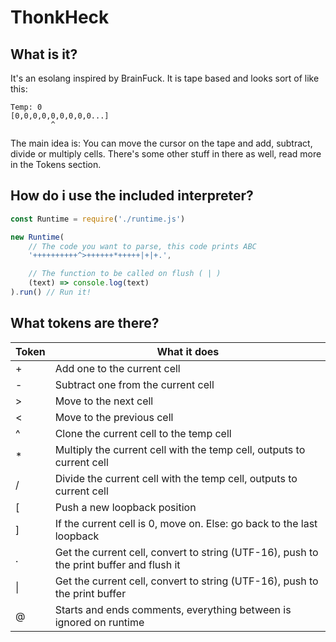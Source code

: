 # ThonkHeck

## What is it?
It's an esolang inspired by BrainFuck.
It is tape based and looks sort of like this:
```
Temp: 0
[0,0,0,0,0,0,0,0,0...]
         ^
```
The main idea is:
You can move the cursor on the tape and add, subtract, divide or multiply cells.
There's some other stuff in there as well, read more in the Tokens section.

## How do i use the included interpreter?
```js
const Runtime = require('./runtime.js')

new Runtime(
	// The code you want to parse, this code prints ABC
	'++++++++++^>++++++*+++++|+|+.',

	// The function to be called on flush ( | )
	(text) => console.log(text)
).run() // Run it!

```

## What tokens are there?

| Token | What it does                                                                            |
|-------|-----------------------------------------------------------------------------------------|
| +     | Add one to the current cell                                                             |
| -     | Subtract one from the current cell                                                      |
| >     | Move to the next cell                                                                   |
| <     | Move to the previous cell                                                               |
| ^     | Clone the current cell to the temp cell                                                 |
| *     | Multiply the current cell with the temp cell, outputs to current cell                   |
| /     | Divide the current cell with the temp cell, outputs to current cell                     |
| [     | Push a new loopback position                                                            |
| ]     | If the current cell is 0, move on. Else: go back to the last loopback                   |
| .     | Get the current cell, convert to string (UTF-16), push to the print buffer and flush it |
| \|    | Get the current cell, convert to string (UTF-16), push to the print buffer              |
| @     | Starts and ends comments, everything between is ignored on runtime                      |